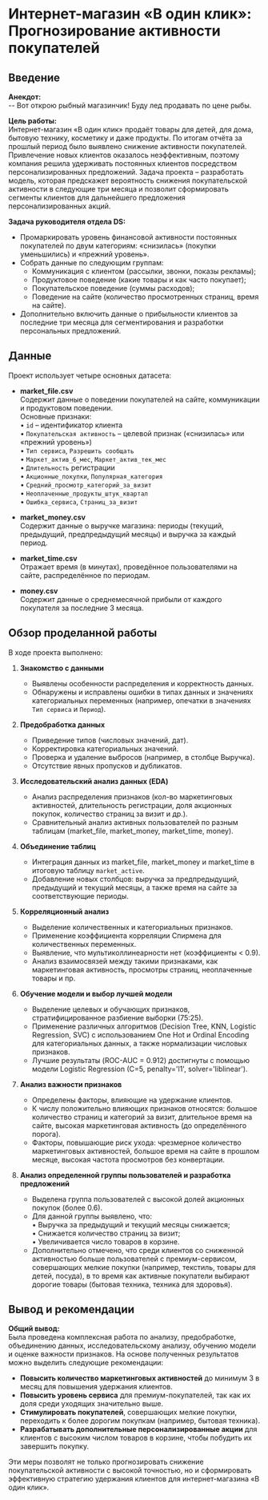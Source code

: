 # Интернет-магазин «В один клик»: Прогнозирование активности покупателей

## Введение

**Анекдот:**  
-- Вот открою рыбный магазинчик! Буду лед продавать по цене рыбы.

**Цель работы:**  
Интернет-магазин «В один клик» продаёт товары для детей, для дома, бытовую технику, косметику и даже продукты. По итогам отчёта за прошлый период было выявлено снижение активности покупателей. Привлечение новых клиентов оказалось неэффективным, поэтому компания решила удерживать постоянных клиентов посредством персонализированных предложений. Задача проекта – разработать модель, которая предскажет вероятность снижения покупательской активности в следующие три месяца и позволит сформировать сегменты клиентов для дальнейшего предложения персонализированных акций.

**Задача руководителя отдела DS:**  
- Промаркировать уровень финансовой активности постоянных покупателей по двум категориям: «снизилась» (покупки уменьшились) и «прежний уровень».
- Собрать данные по следующим группам:
  - Коммуникация с клиентом (рассылки, звонки, показы рекламы);
  - Продуктовое поведение (какие товары и как часто покупает);
  - Покупательское поведение (суммы расходов);
  - Поведение на сайте (количество просмотренных страниц, время на сайте).
- Дополнительно включить данные о прибыльности клиентов за последние три месяца для сегментирования и разработки персональных предложений.

## Данные

Проект использует четыре основных датасета:

- **market_file.csv**  
  Содержит данные о поведении покупателей на сайте, коммуникации и продуктовом поведении.  
  Основные признаки:  
  • `id` – идентификатор клиента  
  • `Покупательская активность` – целевой признак («снизилась» или «прежний уровень»)  
  • `Тип сервиса`, `Разрешить сообщать`  
  • `Маркет_актив_6_мес`, `Маркет_актив_тек_мес`  
  • `Длительность` регистрации  
  • `Акционные_покупки`, `Популярная_категория`  
  • `Средний_просмотр_категорий_за_визит`  
  • `Неоплаченные_продукты_штук_квартал`  
  • `Ошибка_сервиса`, `Страниц_за_визит`

- **market_money.csv**  
  Содержит данные о выручке магазина: периоды (текущий, предыдущий, предпредыдущий месяцы) и выручка за каждый период.

- **market_time.csv**  
  Отражает время (в минутах), проведённое пользователями на сайте, распределённое по периодам.

- **money.csv**  
  Содержит данные о среднемесячной прибыли от каждого покупателя за последние 3 месяца.

## Обзор проделанной работы

В ходе проекта выполнено:

1. **Знакомство с данными**  
   - Выявлены особенности распределения и корректность данных.  
   - Обнаружены и исправлены ошибки в типах данных и значениях категориальных переменных (например, опечатки в значениях `Тип сервиса` и `Период`).

2. **Предобработка данных**  
   - Приведение типов (числовых значений, дат).  
   - Корректировка категориальных значений.  
   - Проверка и удаление выбросов (например, в столбце Выручка).  
   - Отсутствие явных пропусков и дубликатов.

3. **Исследовательский анализ данных (EDA)**  
   - Анализ распределения признаков (кол-во маркетинговых активностей, длительность регистрации, доля акционных покупок, количество страниц за визит и др.).  
   - Сравнительный анализ активных пользователей по разным таблицам (market_file, market_money, market_time, money).

4. **Объединение таблиц**  
   - Интеграция данных из market_file, market_money и market_time в итоговую таблицу `market_active`.  
   - Добавление новых столбцов: выручка за предпредыдущий, предыдущий и текущий месяцы, а также время на сайте за соответствующие периоды.

5. **Корреляционный анализ**  
   - Выделение количественных и категориальных признаков.  
   - Применение коэффициента корреляции Спирмена для количественных переменных.  
   - Выявление, что мультиколлинеарности нет (коэффициенты < 0.9).  
   - Анализ взаимосвязей между такими признаками, как маркетинговая активность, просмотры страниц, неоплаченные товары и пр.

6. **Обучение модели и выбор лучшей модели**  
   - Выделение целевых и обучающих признаков, стратифицированное разбиение выборки (75:25).  
   - Применение различных алгоритмов (Decision Tree, KNN, Logistic Regression, SVC) с использованием One Hot и Ordinal Encoding для категориальных данных, а также нормализации числовых признаков.
   - Лучшие результаты (ROC-AUC = 0.912) достигнуты с помощью модели Logistic Regression (C=5, penalty='l1', solver='liblinear').

7. **Анализ важности признаков**  
   - Определены факторы, влияющие на удержание клиентов.  
   - К числу положительно влияющих признаков относятся: большое количество страниц и категорий за визит, длительное время на сайте, высокая маркетинговая активность (до определённого порога).  
   - Факторы, повышающие риск ухода: чрезмерное количество маркетинговых активностей, большое время на сайте в прошлом месяце, высокая частота просмотров без конвертации.

8. **Анализ определенной группы пользователей и разработка предложений**  
   - Выделена группа пользователей с высокой долей акционных покупок (более 0.6).  
   - Для данной группы выявлено, что:  
     • Выручка за предыдущий и текущий месяцы снижается;  
     • Снижается количество страниц за визит;  
     • Увеличивается число товаров в корзине.  
   - Дополнительно отмечено, что среди клиентов со сниженной активностью больше пользователей с премиум-сервисом, совершающих мелкие покупки (например, текстиль, товары для детей, посуда), в то время как активные покупатели выбирают дорогие товары (бытовая техника, техника для здоровья).

## Вывод и рекомендации

**Общий вывод:**  
Была проведена комплексная работа по анализу, предобработке, объединению данных, исследовательскому анализу, обучению модели и оценке важности признаков. На основе полученных результатов можно выделить следующие рекомендации:

- **Повысить количество маркетинговых активностей** до минимум 3 в месяц для повышения удержания клиентов.  
- **Повысить уровень сервиса** для премиум-покупателей, так как их доля среди уходящих значительно выше.  
- **Стимулировать покупателей**, совершающих мелкие покупки, переходить к более дорогим покупкам (например, бытовая техника).  
- **Разрабатывать дополнительные персонализированные акции** для клиентов с высоким числом товаров в корзине, чтобы побудить их завершить покупку.

Эти меры позволят не только прогнозировать снижение покупательской активности с высокой точностью, но и сформировать эффективную стратегию удержания клиентов для интернет-магазина «В один клик».